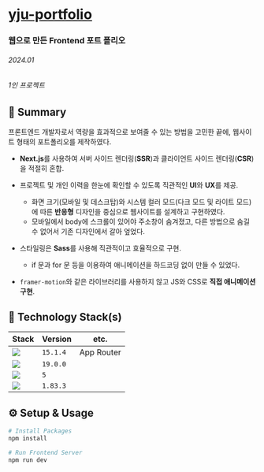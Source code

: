 # [yju-portfolio](https://yju-portfolio.vercel.app)

### 웹으로 만든 Frontend 포트 폴리오

###### 2024.01

###### 1인 프로젝트

## 📌 Summary

프론트엔드 개발자로서 역량을 효과적으로 보여줄 수 있는 방법을 고민한 끝에, 웹사이트 형태의 포트폴리오를 제작하였다.

- **Next.js**를 사용하여 서버 사이드 렌더링(**SSR**)과 클라이언트 사이드 렌더링(**CSR**)을 적절히 혼합.
- 프로젝트 및 개인 이력을 한눈에 확인할 수 있도록 직관적인 **UI**와 **UX**를 제공.

  - 화면 크기(모바일 및 데스크탑)와 시스템 컬러 모드(다크 모드 및 라이트 모드)에 따른 **반응형** 디자인을 중심으로 웹사이트를 설계하고 구현하였다.
  - 모바일에서 body에 스크롤이 있어야 주소창이 숨겨졌고, 다른 방법으로 숨길 수 없어서 기존 디자인에서 갈아 엎었다.

- 스타일링은 **Sass**를 사용해 직관적이고 효율적으로 구현.

  - if 문과 for 문 등을 이용하여 애니메이션을 하드코딩 없이 만들 수 있었다.

- `framer-motion`와 같은 라이브러리를 사용하지 않고 JS와 CSS로 **직접 애니메이션 구현**.

## 🔨 Technology Stack(s)

| Stack                                                                                                 | Version  | etc.       |
| ----------------------------------------------------------------------------------------------------- | -------- | ---------- |
| <img src="https://img.shields.io/badge/Next.js-000000?style=flat&logo=Next.js&logoColor=white">       | `15.1.4` | App Router |
| <img src="https://img.shields.io/badge/React-61DAFB?style=flat&logo=React&logoColor=black">           | `19.0.0` |
| <img src="https://img.shields.io/badge/TypeScript-3178C6?style=flat&logo=TypeScript&logoColor=white"> | `5`      |
| <img src="https://img.shields.io/badge/Sass-CC6699?style=flat&logo=Sass&logoColor=white">             | `1.83.3` |

## ⚙️ Setup & Usage

```bash
# Install Packages
npm install

# Run Frontend Server
npm run dev
```
